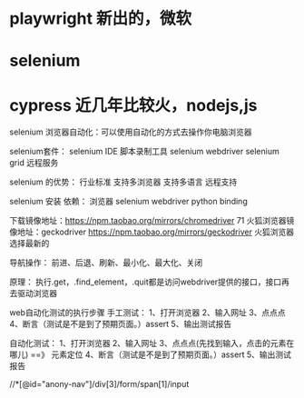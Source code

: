 # playwright 新出的，微软
# selenium
# cypress 近几年比较火，nodejs,js

selenium 浏览器自动化：可以使用自动化的方式去操作你电脑浏览器

selenium套件：
selenium IDE 脚本录制工具
selenium webdriver
selenium grid 远程服务

selenium 的优势：
行业标准
支持多浏览器
支持多语言
远程支持

selenium 安装
依赖：
浏览器
selenium webdriver
python binding


下载镜像地址：https://npm.taobao.org/mirrors/chromedriver 71
火狐浏览器镜像地址：geckodriver https://npm.taobao.org/mirrors/geckodriver 火狐浏览器选择最新的

导航操作：
前进、后退、刷新、最小化、最大化、关闭

原理：
执行.get，.find_element，.quit都是访问webdriver提供的接口，接口再去驱动浏览器

web自动化测试的执行步骤
手工测试：
1、打开浏览器
2、输入网址
3、点点点
4、断言（测试是不是到了预期页面。）assert
5、输出测试报告

自动化测试：
1、打开浏览器
2、输入网址
3、点点点(先找到输入，点击的元素在哪儿) ==》 元素定位
4、断言（测试是不是到了预期页面。）assert
5、输出测试报告

//*[@id="anony-nav"]/div[3]/form/span[1]/input